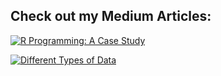 ## Check out my Medium Articles:

<!--
**khusheekapoor/khusheekapoor** is a ✨ _special_ ✨ repository because its `README.md` (this file) appears on your GitHub profile.

Here are some ideas to get you started:

- 🔭 I’m currently working on ...
- 🌱 I’m currently learning ...
- 👯 I’m looking to collaborate on ...
- 🤔 I’m looking for help with ...
- 💬 Ask me about ...
- 📫 How to reach me: ...
- 😄 Pronouns: ...
- ⚡ Fun fact: ...
-->

<a target="_blank" href="https://github-readme-medium-recent-article.vercel.app/medium/@khusheekapoor/0"><img src="https://github-readme-medium-recent-article.vercel.app/medium/@khusheekapoor/0" alt="R Programming: A Case Study"> 
  
<a target="_blank" href="https://github-readme-medium-recent-article.vercel.app/medium/@khusheekapoor/1"><img src="https://github-readme-medium-recent-article.vercel.app/medium/@khusheekapoor/1" alt="Different Types of Data"> 
